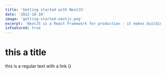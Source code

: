 ```yaml
---
title: 'Getting started with NextJS'
date: '2022-10-10'
image: 'getting-started-nextjs.png'
excerpt: 'NextJS is a React Framework for production - it makes building fullstackt apps and sites easier'
isFeatured: true
---
```



# this a title 

this is a regular text with a link ()